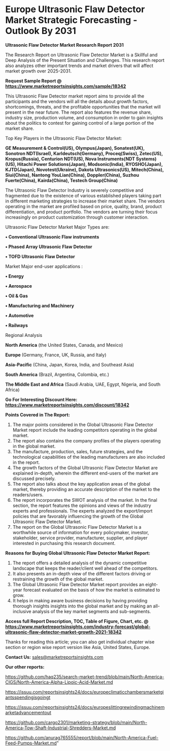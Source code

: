 # Europe Ultrasonic Flaw Detector Market Strategic Forecasting - Outlook By 2031

<strong>Ultrasonic Flaw Detector Market Research Report 2031</strong>

The Research Report on Ultrasonic Flaw Detector Market is a Skillful and Deep Analysis of the Present Situation and Challenges. This research report also analyzes other important trends and market drivers that will affect market growth over 2025-2031.

<strong>Request Sample Report @ <a href=https://www.marketreportsinsights.com/sample/18342>https://www.marketreportsinsights.com/sample/18342</a></strong>

This Ultrasonic Flaw Detector market report aims to provide all the participants and the vendors will all the details about growth factors, shortcomings, threats, and the profitable opportunities that the market will present in the near future. The report also features the revenue share, industry size, production volume, and consumption in order to gain insights about the politics to contest for gaining control of a large portion of the market share.

Top Key Players in the Ultrasonic Flaw Detector Market:

<strong>GE Measurement & Control(US), Olympus(Japan), Sonatest(UK), Sonotron NDT(Israel), Karldeutsch(Germany), Proceq(Swiss), Zetec(US), Kropus(Russia), Centurion NDT(US), Nova Instruments(NDT Systems)(US), Hitachi Power Solutions(Japan), Modsonic(India), RYOSHO(Japan), KJTD(Japan), Novotest(Ukraine), Dakota Ultrasonics(US), Mitech(China), Siui(China), Nantong YouLian(China), Doppler(China), Suzhou Fuerte(China), Kairda(China), Testech Group(China)</strong>

The Ultrasonic Flaw Detector Industry is severely competitive and fragmented due to the existence of various established players taking part in different marketing strategies to increase their market share. The vendors operating in the market are profiled based on price, quality, brand, product differentiation, and product portfolio. The vendors are turning their focus increasingly on product customization through customer interaction.

Ultrasonic Flaw Detector Market Major Types are:

<strong>• Conventional Ultrasonic Flaw instruments

• Phased Array Ultrasonic Flaw Detector

• TOFD Ultrasonic Flaw Detector</strong>

Market Major end-user applications :

<strong>• Energy

• Aerospace

• Oil & Gas

• Manufacturing and Machinery

• Automotive

• Railways</strong>

Regional Analysis

</u><strong><b>North America</b></strong> (the United States, Canada, and Mexico)

<strong><b>Europe </b></strong>(Germany, France, UK, Russia, and Italy)

<strong><b>Asia-Pacific</b></strong> (China, Japan, Korea, India, and Southeast Asia)

<strong><b>South America</b></strong> (Brazil, Argentina, Colombia, etc.)

<strong><b>The Middle East and Africa</b></strong> (Saudi Arabia, UAE, Egypt, Nigeria, and South Africa)

<strong>Go For Interesting Discount Here: <a href=https://www.marketreportsinsights.com/discount/18342>https://www.marketreportsinsights.com/discount/18342</a></strong>

<strong>Points Covered in The Report:</strong>
<ol>
  <li>The major points considered in the Global Ultrasonic Flaw Detector Market report include the leading competitors operating in the global market.</li>
  <li>The report also contains the company profiles of the players operating in the global market.</li>
  <li>The manufacture, production, sales, future strategies, and the technological capabilities of the leading manufacturers are also included in the report.</li>
  <li>The growth factors of the Global Ultrasonic Flaw Detector Market are explained in-depth, wherein the different end-users of the market are discussed precisely.</li>
  <li>The report also talks about the key application areas of the global market, thereby providing an accurate description of the market to the readers/users.</li>
  <li>The report incorporates the SWOT analysis of the market. In the final section, the report features the opinions and views of the industry experts and professionals. The experts analyzed the export/import policies that are favorably influencing the growth of the Global Ultrasonic Flaw Detector Market.</li>
  <li>The report on the Global Ultrasonic Flaw Detector Market is a worthwhile source of information for every policymaker, investor, stakeholder, service provider, manufacturer, supplier, and player interested in purchasing this research document.</li>
</ol>
<strong>Reasons for Buying Global Ultrasonic Flaw Detector Market Report:</strong>

<ol>
  <li>The report offers a detailed analysis of the dynamic competitive landscape that keeps the reader/client well ahead of the competitors.</li>
  <li>It also presents an in-depth view of the different factors driving or restraining the growth of the global market.</li>
  <li>The Global Ultrasonic Flaw Detector Market report provides an eight-year forecast evaluated on the basis of how the market is estimated to grow.</li>
  <li>It helps in making aware business decisions by having providing thorough insights insights into the global market and by making an all-inclusive analysis of the key market segments and sub-segments.</li>
</ol>
<strong>Access full Report Description, TOC, Table of Figure, Chart, etc. @ <a href=https://www.marketreportsinsights.com/industry-forecast/global-ultrasonic-flaw-detector-market-growth-2021-18342>https://www.marketreportsinsights.com/industry-forecast/global-ultrasonic-flaw-detector-market-growth-2021-18342</a></strong>


Thanks for reading this article; you can also get individual chapter wise section or region wise report version like Asia, United States, Europe.

<strong>Contact Us:</strong>
sales@marketreportsinsights.com

<strong>Our other reports:</strong>

<a href=https://github.com/haq235/search-market-trend/blob/main/North-America-CIGS/North-America-Alpha-Lipoic-Acid-Market.md>https://github.com/haq235/search-market-trend/blob/main/North-America-CIGS/North-America-Alpha-Lipoic-Acid-Market.md</a>

<a href=https://issuu.com/reportsinsights24/docs/europeclimaticchambersmarketgiantsspendingisgoingt>https://issuu.com/reportsinsights24/docs/europeclimaticchambersmarketgiantsspendingisgoingt</a>

<a href=https://issuu.com/reportsinsights24/docs/europeslittingrewindingmachinemarketadvancementout>https://issuu.com/reportsinsights24/docs/europeslittingrewindingmachinemarketadvancementout</a>

<a href=https://github.com/cargo2301/marketing-strategy/blob/main/North-America-Tow-Shaft-Industrial-Shredders-Market.md>https://github.com/cargo2301/marketing-strategy/blob/main/North-America-Tow-Shaft-Industrial-Shredders-Market.md</a>

<a href=https://github.com/anurag765555/report/blob/main/North-America-Fuel-Feed-Pumps-Market.md>https://github.com/anurag765555/report/blob/main/North-America-Fuel-Feed-Pumps-Market.md</a>"
